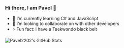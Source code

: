 ### Hi there, I am Pavel 👋

- 🌱 I’m currently learning C# and JavaScript
- 👯 I’m looking to collaborate on with other developers
- ⚡ Fun fact: I have a Taekwondo black belt

<img align="left" alt="Pavel2202's GitHub Stats" src="https://github-readme-stats.vercel.app/api?username=Pavel2202&show_icons=true&hide_border=false&title_color=ff652f&icon_color=FFE400&bg_color=09131B&text_color=ffffff&border_color=0c1a25" />